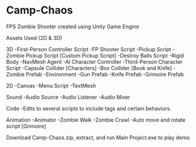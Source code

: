 # Camp-Chaos
FPS Zombie Shooter created using Unity Game Engine

Assets Used (2D & 3D)

3D
-First-Person Controller Script
-FP Shooter Script
-Pickup Script
-Zombie Pickup Script [Custom Pickup Script]
-Destroy Balls Script
-Rigid Body
-NavMesh Agent
-AI Character Controller
-Third-Person Character Script
-Capsule Collider [Characters]
-Box Collider [Book and Knife]
-Zombie Prefab
-Environment
-Gun Prefab
-Knife Prefab
-Grimoire Prefab

2D
-Canvas
-Menu Script
-TextMesh

Sound
-Audio Source
-Audio Listener
-Audio Mixer

Code
-Edits to several scripts to include tags and certain behaviors.

Animation
-Animator
-Zombie Walk
-Zombie Crawl
-Auto move and rotate script [Grimoire]

Download Camp-Chaos.zip, extract, and run Main Project.exe to play demo